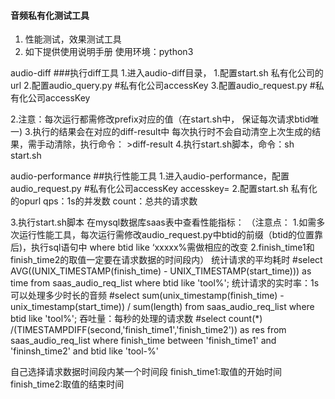#### 音频私有化测试工具
1. 性能测试，效果测试工具
2. 如下提供使用说明手册
使用环境：python3

audio-diff
###执行diff工具
1.进入audio-diff目录，
   1.配置start.sh
       私有化公司的url
    2.配置audio_query.py
     #私有化公司accessKey
    3.配置audio_request.py
      #私有化公司accessKey

2.注意：每次运行都需修改prefix对应的值（在start.sh中， 保证每次请求btid唯一)
3.执行的结果会在对应的diff-result中
  每次执行时不会自动清空上次生成的结果，需手动清除，执行命令： >diff-result
4.执行start.sh脚本，命令：sh start.sh


audio-performance
##执行性能工具
1.进入audio-performance，配置audio_request.py
   #私有化公司accessKey
       accesskey=
 2.配置start.sh
     私有化的opurl
     qps：1s的并发数
     count：总共的请求数

 3.执行start.sh脚本
    在mysql数据库saas表中查看性能指标：
   （注意点：
     1.如需多次运行性能工具，每次运行需修改audio_request.py中btid的前缀（btid的位置靠后)，执行sql语句中 where btid like ‘xxxxx%需做相应的改变
     2.finish_time1和finish_time2的取值一定要在请求数据的时间段内）
 统计请求的平均耗时
#select AVG((UNIX_TIMESTAMP(finish_time) - UNIX_TIMESTAMP(start_time))) as time from saas_audio_req_list where btid like 'tool%';
统计请求的实时率：1s可以处理多少时长的音频
#select sum(unix_timestamp(finish_time) - unix_timestamp(start_time)) / sum(length) from saas_audio_req_list where  btid like 'tool%';
吞吐量：每秒的处理的请求数 
#select  count(*) /(TIMESTAMPDIFF(second,'finish_time1','finish_time2')) as res from saas_audio_req_list  where  finish_time between 'finish_time1' and 'fininsh_time2' and  btid like 'tool-%'
              
自己选择请求数据时间段内某一个时间段
finish_time1:取值的开始时间
finish_time2:取值的结束时间






